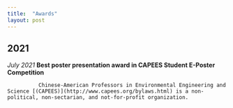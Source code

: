 ```yaml
---
title:  "Awards"
layout: post
---
```

## 2021
*July 2021*   **Best poster presentation award in CAPEES Student E-Poster Competition**
              
              Chinese-American Professors in Environmental Engineering and Science [(CAPEES)](http://www.capees.org/bylaws.html) is a non-political, non-sectarian, and not-for-profit organization.
              
              
